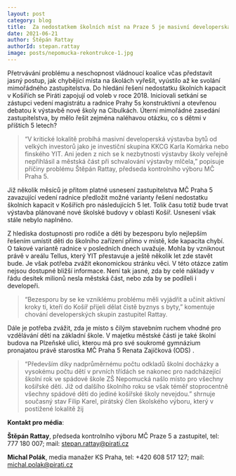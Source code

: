 ```yaml
---
layout: post
category: blog
title:  Za nedostatkem školních míst na Praze 5 je masivní developerská výstavba a liknavost předešlých vedení radnice
date: 2021-06-21
author: Štěpán Rattay
authorId: stepan.rattay
image: posts/nepomucka-rekontrukce-1.jpg
---
```


Přetrvávání problému a neschopnost vládnoucí koalice včas představit jasný postup, jak chybějící místa na školách vyřešit, vyústilo až ke svolání mimořádného zastupitelstva. Do hledání řešení nedostatku školních kapacit v Košířích se Piráti zapojují od voleb v roce 2018.  Iniciovali setkání se zástupci vedení magistrátu a radnice Prahy 5s konstruktivní a otevřenou debatou k výstavbě nové školy na Cibulkách. Úterní mimořádné zasedání zastupitelstva, by mělo řešit zejména naléhavou otázku, co s dětmi v příštích 5 letech?

> “V kritické lokalitě probíhá masivní developerská výstavba bytů od velkých investorů jako je investiční skupina KKCG Karla Komárka nebo finského YIT. Ani jeden z nich se k nezbytnosti výstavby školy veřejně nepřihlásil a městská část při schvalování výstavby mlčela,” popisuje příčiny problému Štěpán Rattay, předseda kontrolního výboru MČ Praha 5. 

Již několik měsíců je přitom platné usnesení zastupitelstva MČ Praha 5 zavazující vedení radnice předložit možné varianty řešení nedostatku školních kapacit v Košířích  pro následujících 5 let. Tolik času totiž  bude trvat výstavba plánované nové školské budovy v oblasti Košíř. Usnesení však stále nebylo naplněno.

Z hlediska dostupnosti pro rodiče a děti by bezesporu bylo nejlepším řešením umístit děti do školního zařízení přímo v místě, kde kapacita chybí. O takové variantě radnice v posledních dnech uvažuje. Mohla by vzniknout právě v areálu Tellus, který YIT přestavuje a ještě několik let zde stavět bude. Je však potřeba zvážit ekonomickou stránku věci. V této otázce zatím nejsou dostupné bližší  informace. Není tak jasné, zda by celé náklady v řádu desítek milionů nesla městská část, nebo zda by se podíleli i developeři.

> “Bezesporu by se ke vzniklému problému měli vyjádřit a učinit aktivní kroky ti, kteří do Košíř přijeli dělat čistě byznys s byty,” komentuje chování developerských skupin zastupitel Rattay. 

Dále je potřeba zvážit, zda je místo s čilým stavebním ruchem vhodné pro vzdělávání dětí na základní škole. V majetku městské části je také školní budova na Plzeňské ulici, kterou má pro své soukromé gymnázium pronajatou právě starostka MČ Praha 5 Renata Zajíčková (ODS) .

> “Především díky nadprůměrnému počtu odkladů školní docházky a vysokému počtu dětí v  prvních třídách se nakonec pro nadcházející školní rok ve spádové škole ZŠ Nepomucká našlo místo pro všechny košířské děti. Již od dalšího školního roku se však téměř stoprocentně všechny spádové děti do jediné košířské školy nevejdou.” shrnuje současný stav Filip Karel, pirátský člen školského výboru, který v postižené lokalitě žij


**Kontakt pro média**:

**Štěpán Rattay**, předseda kontrolního výboru MČ Praze 5 a zastupitel, tel: 777 180 007; mail: [stepan.rattay@pirati.cz](mailto:stepan.rattay@pirati.cz)

**Michal Polák**, media manažer KS Praha, tel: +420 608 517 127; mail: [michal.polak@pirati.cz](mailto:michal.polak@pirati.cz)

